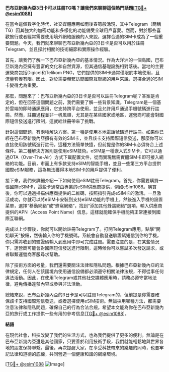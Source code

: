 **巴布亞新幾內亞3日卡可以註冊TG嗎？讓我們來聊聊這個熱門話題[[TG💪+ @esim1088](https://t.me/s/esim1088)]**

在當今這個數字化時代，社交媒體應用如雨後春筍般湧現，其中Telegram（簡稱TG）因其強大的加密功能和多樣化的功能備受全球用戶喜愛。然而，對於那些喜歡旅行或者經常需要使用境外網絡服務的人來說，選擇合適的SIM卡成為了一個重要問題。今天，我們就來聊聊巴布亞新幾內亞的3日卡是否可以用於註冊Telegram，並且探討相關的技術細節和實際操作經驗。

首先，讓我們了解一下巴布亞新幾內亞的基本情況。作為大洋洲的一個島國，巴布亞新幾內亞擁有豐富的文化和自然資源，但其通信基礎設施相對落後。當地的主要運營商包括Digicel和Telikom PNG，它們提供的SIM卡通常僅限於本地使用，且流量套餐有限。因此，對於需要頻繁訪問國際互聯網的用戶來說，選擇合適的SIM卡變得尤為重要。

那麼，問題來了：巴布亞新幾內亞的3日卡是否可以註冊Telegram呢？答案是肯定的，但在回答這個問題之前，我們需要了解一些背景知識。Telegram是一個基於雲端的即時通訊應用，它支持跨平台使用，並且允許用戶通過手機號碼進行註冊。然而，註冊過程並非一帆風順，尤其是在某些國家或地區，運營商可能會對國際短信發送進行限制，這就給註冊帶來了挑戰。

針對這個問題，有兩種解決方案。第一種是使用本地電話號碼進行註冊。如果你已經在巴布亞新幾內亞擁有有效的SIM卡，並且該卡支持國際短信發送，那麼你可以直接使用該號碼進行註冊。這種方法簡單快捷，但前提是你的SIM卡必須符合上述條件。第二種解決方案則是使用eSIM技術。eSIM是一種嵌入式SIM卡，它可以通過OTA（Over-The-Air）方式下載配置文件，從而實現無需實體SIM卡即可接入網絡的功能。目前，市面上有多款支持eSIM的智能手機，並且一些第三方平台提供國際eSIM服務，這為無法獲得本地SIM卡的用戶提供了便利。

接下來，我們來詳細介紹一下如何使用eSIM註冊Telegram。首先，你需要購買一張國際eSIM卡，這些卡通常由專業的eSIM供應商提供，例如eSim1088。購買後，你可以通過掃描供應商提供的二維碼，按照指引完成eSIM卡的激活。一旦激活成功，你就可以將eSIM卡安裝到支持eSIM功能的手機上，然後進入手機的設置菜單，選擇“移動網絡”或“蜂窩網絡”，找到“添加其他蜂窩網絡”選項，輸入供應商提供的APN（Access Point Name）信息，這樣就能確保手機能夠正常連接到國際互聯網。

完成以上步驟後，你就可以開始註冊Telegram了。打開Telegram應用，點擊“開始聊天”按鈕，然後輸入你的手機號碼。系統會自動發送驗證碼短信到你的手機，你只需將收到的驗證碼輸入到應用中即可完成註冊。需要注意的是，在某些情況下，運營商可能會對國際短信發送進行限制，這時候你可以嘗試多次發送請求，或者聯繫運營商客服尋求幫助。

除了技術方面的考量，我們還需要關注法律和隱私問題。根據巴布亞新幾內亞的法律規定，任何人在該國境內使用通信設備都必須遵守相關法律法規，不得從事任何違法活動。因此，在使用Telegram或其他社交媒體應用時，請務必遵守當地法律，避免傳播違禁內容或參與非法活動。

總結來說，巴布亞新幾內亞的3日卡是可以註冊Telegram的，但前提是你需要確保該卡支持國際短信發送，或者選擇使用eSIM技術。無論採用哪種方法，都需要注意法律和隱私問題，確保自己的行為合法合規。希望本文能為你在巴布亞新幾內亞的旅行或工作提供一些有用的參考信息[[TG💪+ @esim1088](https://t.me/s/esim1088)]。

**結語**

在現代社會，科技改變了我們的生活方式，也為我們提供了更多的便利。無論是在巴布亞新幾內亞還是其他國家，只要善於利用技術手段，我們就能輕鬆地與世界各地的朋友保持聯繫。最後，再次提醒大家，在享受科技帶來的樂趣的同時，也要牢記法律和道德的底線，共同營造一個健康和諧的網絡環境。

[[TG💪+ @esim1088](https://t.me/s/esim1088) ![Image](https://i.postimg.cc/4NQfJmqS/Snipaste-2025-05-13-00-14-12.png)]